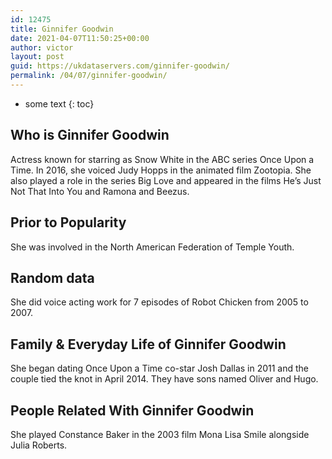 ```yaml
---
id: 12475
title: Ginnifer Goodwin
date: 2021-04-07T11:50:25+00:00
author: victor
layout: post
guid: https://ukdataservers.com/ginnifer-goodwin/
permalink: /04/07/ginnifer-goodwin/
---
```


* some text
{: toc}


## Who is Ginnifer Goodwin



Actress known for starring as Snow White in the ABC series Once Upon a Time. In 2016, she voiced Judy Hopps in the animated film Zootopia. She also played a role in the series Big Love and appeared in the films He&#8217;s Just Not That Into You and Ramona and Beezus. 

                
                
                
## Prior to Popularity



She was involved in the North American Federation of Temple Youth.

                
                
                
## Random data



She did voice acting work for 7 episodes of Robot Chicken from 2005 to 2007.

                
                
                
## Family & Everyday Life of Ginnifer Goodwin



She began dating Once Upon a Time co-star Josh Dallas in 2011 and the couple tied the knot in April 2014. They have sons named Oliver and Hugo.

                
                
                
## People Related With Ginnifer Goodwin



She played Constance Baker in the 2003 film Mona Lisa Smile alongside Julia Roberts. 

                
              
            
          
          
          